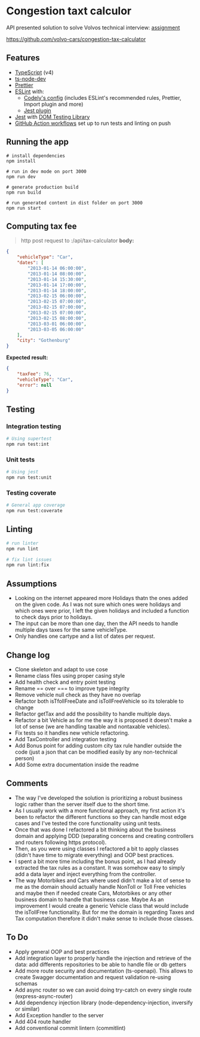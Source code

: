 # Congestion taxt calculor

API presented solution to solve Volvos technical interview: [assignment](ASSIGNMENT.md)

https://github.com/volvo-cars/congestion-tax-calculator

## Features

- [TypeScript](https://www.typescriptlang.org/) (v4)
- [ts-node-dev](https://github.com/wclr/ts-node-dev)
- [Prettier](https://prettier.io/)
- [ESLint](https://eslint.org/) with:
  - [Codely's config](https://github.com/lydell/eslint-plugin-simple-import-sort/) (includes ESLint's recommended rules, Prettier, Import plugin and more)
  - [Jest plugin](https://www.npmjs.com/package/eslint-plugin-jest)
- [Jest](https://jestjs.io) with [DOM Testing Library](https://testing-library.com/docs/dom-testing-library/intro)
- [GitHub Action workflows](https://github.com/features/actions) set up to run tests and linting on push

## Running the app

```
# install dependencies
npm install

# run in dev mode on port 3000
npm run dev

# generate production build
npm run build

# run generated content in dist folder on port 3000
npm run start
```

## Computing tax fee

> http post request to :/api/tax-calculator
> **body:**

```json
{
	"vehicleType": "Car",
	"dates": [
		"2013-01-14 06:00:00",
		"2013-01-14 08:00:00",
		"2013-01-14 15:30:00",
		"2013-01-14 17:00:00",
		"2013-01-14 18:00:00",
		"2013-02-15 06:00:00",
		"2013-02-15 07:00:00",
		"2013-02-15 07:00:00",
		"2013-02-15 07:00:00",
		"2013-02-15 08:00:00",
		"2013-03-01 06:00:00",
		"2013-03-05 06:00:00"
	],
	"city": "Gothenburg"
}
```

**Expected result:**

```json
{
	"taxFee": 76,
	"vehicleType": "Car",
	"error": null
}
```

## Testing

### Integration testing

```sh
# Using supertest
npm run test:int
```

### Unit tests

```sh
# Using jest
npm run test:unit
```

### Testing coverate

```sh
# General app coverage
npm run test:coverate
```

## Linting

```sh
# run linter
npm run lint

# fix lint issues
npm run lint:fix
```

## Assumptions

- Looking on the internet appeared more Holidays thatn the ones added on the given code. As I was not sure which ones were holidays and which ones were prior, I left the given holidays and included a function to check days prior to holidays.
- The input can be more than one day, then the API needs to handle multiple days taxes for the same vehicleType.
- Only handles one cartype and a list of dates per request.

## Change log

- Clone skeleton and adapt to use cose
- Rename class files using proper casing style
- Add health check and entry point testing
- Rename == over === to improve type integrity
- Remove vehicle null check as they have no overlap
- Refactor both isTfollFreeDate and isTollFreeVehicle so its tolerable to change
- Refactor getTax and add the possibility to handle multiple days.
- Refactor a bit Vehicle as for me the way it is proposed it doesn't make a lot of sense (we are handling taxable and nontaxable vehicles).
- Fix tests so it handles new vehicle refactoring.
- Add TaxController and integration testing
- Add Bonus point for adding custom city tax rule handler outside the code (just a json that can be modified easily by any non-technical person)
- Add Some extra documentation inside the readme

## Comments

- The way I've developed the solution is prioritizing a robust business logic rather than the server itself due to the short time.
- As I usually work with a more functional approach, my first action it's been to refactor the different functions so they can handle most edge cases and I've tested the core functionality using unit tests.
- Once that was done I refactored a bit thinking about the business domain and applying DDD (separating concerns and creating controllers and routers following https protocol).
- Then, as you were using classes I refactored a bit to apply classes (didn't have time to migrate everything) and OOP best practices.
- I spent a bit more time including the bonus point, as I had already extracted the tax rules as a constant. It was somehow easy to simply add a data layer and inject everything from the controller.
- The way Motorbikes and Cars where used didn't make a lot of sense to me as the domain should actually handle NonToll or Toll Free vehicles and maybe then if needed create Cars, Motorbikes or any other business domain to handle that business case. Maybe As an improvement I would create a generic Vehicle class that would include the isTollFree functionality. But for me the domain is regarding Taxes and Tax computation therefore it didn't make sense to include those classes.

## To Do

- Apply general OOP and best practices
- Add integration layer to properly handle the injection and retrieve of the data: add differents repositories to be able to handle file or db getters
- Add more route security and documentation (ts-openapi). This allows to create Swagger documentation and request validation re-using schemas
- Add async router so we can avoid doing try-catch on every single route (express-async-router)
- Add dependency injection library (node-dependency-injection, inversify or similar)
- Add Exception handler to the server
- Add 404 route handler
- Add conventional commit lintern (commitlint)
